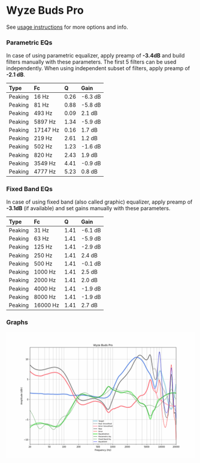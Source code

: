 # Wyze Buds Pro
See [usage instructions](https://github.com/jaakkopasanen/AutoEq#usage) for more options and info.

### Parametric EQs
In case of using parametric equalizer, apply preamp of **-3.4dB** and build filters manually
with these parameters. The first 5 filters can be used independently.
When using independent subset of filters, apply preamp of **-2.1 dB**.

| Type    | Fc       |    Q | Gain    |
|:--------|:---------|:-----|:--------|
| Peaking | 16 Hz    | 0.26 | -6.3 dB |
| Peaking | 81 Hz    | 0.88 | -5.8 dB |
| Peaking | 493 Hz   | 0.09 | 2.1 dB  |
| Peaking | 5897 Hz  | 1.34 | -5.9 dB |
| Peaking | 17147 Hz | 0.16 | 1.7 dB  |
| Peaking | 219 Hz   | 2.61 | 1.2 dB  |
| Peaking | 502 Hz   | 1.23 | -1.6 dB |
| Peaking | 820 Hz   | 2.43 | 1.9 dB  |
| Peaking | 3549 Hz  | 4.41 | -0.9 dB |
| Peaking | 4777 Hz  | 5.23 | 0.8 dB  |

### Fixed Band EQs
In case of using fixed band (also called graphic) equalizer, apply preamp of **-3.1dB**
(if available) and set gains manually with these parameters.

| Type    | Fc       |    Q | Gain    |
|:--------|:---------|:-----|:--------|
| Peaking | 31 Hz    | 1.41 | -6.1 dB |
| Peaking | 63 Hz    | 1.41 | -5.9 dB |
| Peaking | 125 Hz   | 1.41 | -2.9 dB |
| Peaking | 250 Hz   | 1.41 | 2.4 dB  |
| Peaking | 500 Hz   | 1.41 | -0.1 dB |
| Peaking | 1000 Hz  | 1.41 | 2.5 dB  |
| Peaking | 2000 Hz  | 1.41 | 2.0 dB  |
| Peaking | 4000 Hz  | 1.41 | -1.9 dB |
| Peaking | 8000 Hz  | 1.41 | -1.9 dB |
| Peaking | 16000 Hz | 1.41 | 2.7 dB  |

### Graphs
![](./Wyze%20Buds%20Pro.png)